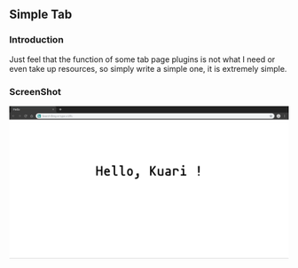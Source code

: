 ## Simple Tab

### Introduction

Just feel that the function of some tab page plugins is not what I need or even take up resources, so simply write a simple one, it is extremely simple.

### ScreenShot

![screenshot](ScreenShot.png)

